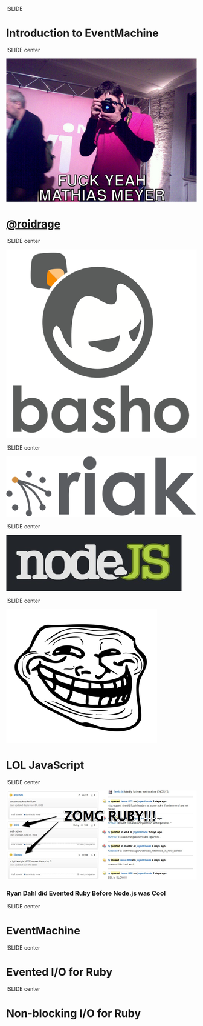 !SLIDE 
# Introduction to EventMachine #

!SLIDE center

![Fuck Yeah Mathias Meyer](fuckyeah.jpg)

# [@roidrage](http://twitter.com/roidrage) #

!SLIDE center

![Basho](basho.png)

!SLIDE center

![Riak](riak_logo.png)

!SLIDE center

![Node.js](nodejs.png)

!SLIDE center

![Troll](trollface.png)

# LOL JavaScript #

!SLIDE center

![Ry Github](ry_github.jpg)

### Ryan Dahl did Evented Ruby Before Node.js was Cool ###

!SLIDE center

# EventMachine #

!SLIDE center

# Evented I/O for Ruby #

!SLIDE center

# Non-blocking I/O for Ruby #
